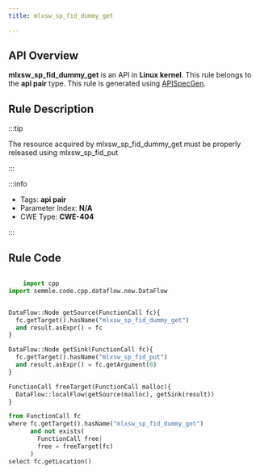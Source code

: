 ```yaml
---
title: mlxsw_sp_fid_dummy_get

---
```



## API Overview
**mlxsw_sp_fid_dummy_get** is an API in **Linux kernel**. This rule belongs to the **api pair** type. This rule is generated using [APISpecGen](../../tools/APISpecGen).
## Rule Description

:::tip

The resource acquired by mlxsw_sp_fid_dummy_get must be properly released using mlxsw_sp_fid_put

:::

:::info

- Tags: **api pair**
- Parameter Index: **N/A**
- CWE Type: **CWE-404**

:::

## Rule Code
```python

    import cpp
import semmle.code.cpp.dataflow.new.DataFlow


DataFlow::Node getSource(FunctionCall fc){
  fc.getTarget().hasName("mlxsw_sp_fid_dummy_get")
  and result.asExpr() = fc
}

DataFlow::Node getSink(FunctionCall fc){
  fc.getTarget().hasName("mlxsw_sp_fid_put")
  and result.asExpr() = fc.getArgument(0)
}

FunctionCall freeTarget(FunctionCall malloc){
  DataFlow::localFlow(getSource(malloc), getSink(result))
}

from FunctionCall fc
where fc.getTarget().hasName("mlxsw_sp_fid_dummy_get")
      and not exists(
        FunctionCall free| 
        free = freeTarget(fc)
      )
select fc.getLocation()

    
```